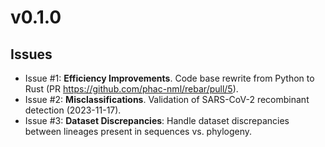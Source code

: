 # v0.1.0

## Issues

- Issue #1: **Efficiency Improvements**. Code base rewrite from Python to Rust (PR https://github.com/phac-nml/rebar/pull/5).
- Issue #2: **Misclassifications**. Validation of SARS-CoV-2 recombinant detection (2023-11-17).
- Issue #3: **Dataset Discrepancies**: Handle dataset discrepancies between lineages present in sequences vs. phylogeny.

